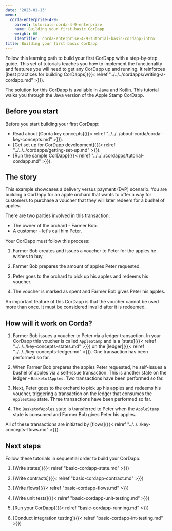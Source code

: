 ```yaml
---
date: '2023-01-13'
menu:
  corda-enterprise-4-9:
    parent: tutorials-corda-4-9-enterprise
    name: Building your first basic CorDapp
    weight: 60
    identifier: corda-enterprise-4-9-tutorial-basic-cordapp-intro
title: Building your first basic CorDapp
---
```


Follow this learning path to build your first CorDapp with a step-by-step guide. This set of tutorials teaches you how to implement the functionality and features you will need to get any CorDapp up and running. It reinforces [best practices for building CorDapps]({{< relref "../../../cordapps/writing-a-cordapp.md" >}}).

The solution for this CorDapp is available in [Java](https://github.com/corda/samples-java/tree/master/Basic/tutorial-applestamp) and [Kotlin](https://github.com/corda/samples-kotlin/tree/master/Basic/tutorial-applestamp). This tutorial walks you through the Java version of the Apple Stamp CorDapp.

## Before you start

Before you start building your first CorDapp:

- Read about [Corda key concepts]({{< relref "../../../about-corda/corda-key-concepts.md" >}}).
- [Get set up for CorDapp development]({{< relref "../../../cordapps/getting-set-up.md" >}}).
- [Run the sample CorDapp]({{< relref "../../../cordapps/tutorial-cordapp.md" >}}).

## The story

This example showcases a delivery versus payment (DvP) scenario. You are building a CorDapp for an apple orchard that wants to offer a way for customers to purchase a voucher that they will later redeem for a bushel of apples.

There are two parties involved in this transaction:

- The owner of the orchard - Farmer Bob.
- A customer - let's call him Peter.

Your CorDapp must follow this process:

1. Farmer Bob creates and issues a voucher to Peter for the apples he wishes to buy.

2. Farmer Bob prepares the amount of apples Peter requested.

3. Peter goes to the orchard to pick up his apples and redeems his voucher.

4. The voucher is marked as spent and Farmer Bob gives Peter his apples.

An important feature of this CorDapp is that the voucher cannot be used more than once. It must be considered invalid after it is redeemed.

## How will it work on Corda?

1. Farmer Bob issues a voucher to Peter via a ledger transaction. In your CorDapp this voucher is called `AppleStamp` and is a [state]({{< relref "../../../key-concepts-states.md" >}}) on the [ledger]({{< relref "../../../key-concepts-ledger.md" >}}). One transaction has been performed so far.

2. When Farmer Bob prepares the apples Peter requested, he self-issues a bushel of apples via a self-issue transaction. This is another state on the ledger - `BasketofApples`. Two transactions have been performed so far.

3. Next, Peter goes to the orchard to pick up his apples and redeems his voucher, triggering a transaction on the ledger that consumes the `AppleStamp` state. Three transactions have been performed so far.

4. The `BasketofApples` state is transferred to Peter when the `AppleStamp` state is consumed and Farmer Bob gives Peter his apples.

All of these transactions are initiated by [flows]({{< relref "../../../key-concepts-flows.md" >}}).

## Next steps

Follow these tutorials in sequential order to build your CorDapp:

<!---These will all link to the new tutorials when they are added.--->

1. [Write states]({{< relref "basic-cordapp-state.md" >}})

2. [Write contracts]({{< relref "basic-cordapp-contract.md" >}})

3. [Write flows]({{< relref "basic-cordapp-flows.md" >}})

4. [Write unit tests]({{< relref "basic-cordapp-unit-testing.md" >}})

5. [Run your CorDapp]({{< relref "basic-cordapp-running.md" >}})

6. [Conduct integration testing]({{< relref "basic-cordapp-int-testing.md" >}})
